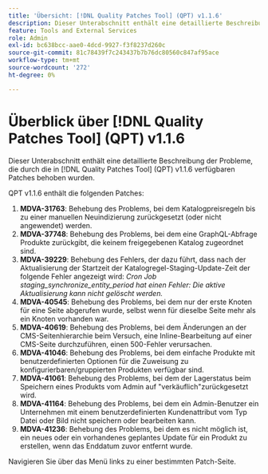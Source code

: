 ```yaml
---
title: 'Übersicht: [!DNL Quality Patches Tool] (QPT) v1.1.6'
description: Dieser Unterabschnitt enthält eine detaillierte Beschreibung der Probleme, die durch die in [!DNL Quality Patches Tool]  (QPT) v1.1.6 verfügbaren Patches behoben wurden.
feature: Tools and External Services
role: Admin
exl-id: bc638bcc-aae0-4dcd-9927-f3f8237d260c
source-git-commit: 81c78439f7c243437b7b76dc80560c847af95ace
workflow-type: tm+mt
source-wordcount: '272'
ht-degree: 0%

---
```


# Überblick über [!DNL Quality Patches Tool] (QPT) v1.1.6

Dieser Unterabschnitt enthält eine detaillierte Beschreibung der Probleme, die durch die in [!DNL Quality Patches Tool] (QPT) v1.1.6 verfügbaren Patches behoben wurden.

QPT v1.1.6 enthält die folgenden Patches:

1. **MDVA-31763**: Behebung des Problems, bei dem Katalogpreisregeln bis zu einer manuellen Neuindizierung zurückgesetzt (oder nicht angewendet) werden.
1. **MDVA-37748**: Behebung des Problems, bei dem eine GraphQL-Abfrage Produkte zurückgibt, die keinem freigegebenen Katalog zugeordnet sind.
1. **MDVA-39229**: Behebung des Fehlers, der dazu führt, dass nach der Aktualisierung der Startzeit der Katalogregel-Staging-Update-Zeit der folgende Fehler angezeigt wird: *Cron Job staging_synchronize_entity_period hat einen Fehler: Die aktive Aktualisierung kann nicht gelöscht werden.*
1. **MDVA-40545**: Behebung des Problems, bei dem nur der erste Knoten für eine Seite abgerufen wurde, selbst wenn für dieselbe Seite mehr als ein Knoten vorhanden war.
1. **MDVA-40619**: Behebung des Problems, bei dem Änderungen an der CMS-Seitenhierarchie beim Versuch, eine Inline-Bearbeitung auf einer CMS-Seite durchzuführen, einen 500-Fehler verursachen.
1. **MDVA-41046**: Behebung des Problems, bei dem einfache Produkte mit benutzerdefinierten Optionen für die Zuweisung zu konfigurierbaren/gruppierten Produkten verfügbar sind.
1. **MDVA-41061**: Behebung des Problems, bei dem der Lagerstatus beim Speichern eines Produkts vom Admin auf &quot;verkäuflich&quot;zurückgesetzt wird.
1. **MDVA-41164**: Behebung des Problems, bei dem ein Admin-Benutzer ein Unternehmen mit einem benutzerdefinierten Kundenattribut vom Typ Datei oder Bild nicht speichern oder bearbeiten kann.
1. **MDVA-41236**: Behebung des Problems, bei dem es nicht möglich ist, ein neues oder ein vorhandenes geplantes Update für ein Produkt zu erstellen, wenn das Enddatum zuvor entfernt wurde.

Navigieren Sie über das Menü links zu einer bestimmten Patch-Seite.
